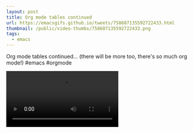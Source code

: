 ```yaml
---
layout: post
title: Org mode tables continued
url: https://emacsgifs.github.io/tweets/758607135592722433.html
thumbnail: /public/video-thumbs/758607135592722433.png
tags:
  - emacs
---
```


Org mode tables continued... (there will be more too, there's so much org mode!) #emacs #orgmode

<video controls autoplay>
  <source src="/public/videos/758607135592722433.mp4" type="video/mp4">
    Sorry your browser does not support the video tag, maybe time to upgrade?
</video>
